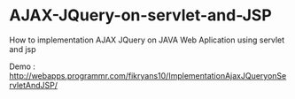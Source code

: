 # AJAX-JQuery-on-servlet-and-JSP
How to implementation AJAX JQuery on JAVA Web Aplication using servlet and jsp

Demo : http://webapps.programmr.com/fikryans10/ImplementationAjaxJQueryonServletAndJSP/

